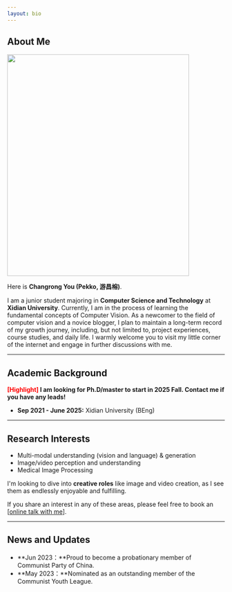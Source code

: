 ```yaml
---
layout: bio
---
```



## About Me
<img src="https://CRYoushiwo.github.io/files/images/bio/ChangrongYou.png" class="floatpic" width="421" height="512">

Here is **Changrong You (Pekko, 游昌榕)**.


I am a junior student majoring in **Computer Science and Technology** at **Xidian University**. Currently, I am in the process of learning the fundamental concepts of Computer Vision. As a newcomer to the field of computer vision and a novice blogger, I plan to maintain a long-term record of my growth journey, including, but not limited to, project experiences, course studies, and daily life. I warmly welcome you to visit my little corner of the internet and engage in further discussions with me.

---

## Academic Background

**<font color='red'>[Highlight]</font> I am looking for Ph.D/master to start in 2025 Fall. Contact me if you have any leads!**

- **Sep 2021 - June 2025:** Xidian University (BEng)

---

## Research Interests

- Multi-modal understanding (vision and language) & generation
- Image/video perception and understanding
- Medical Image Processing


I'm looking to dive into **creative roles** like image and video creation, as I see them as endlessly enjoyable and fulfilling.


If you share an interest in any of these areas, please feel free to book an [[online talk with me](https://calendly.com/cryoushiwo/meet-me-at-midnight)].

---

## News and Updates

- **Jun 2023：**Proud to become a probationary member of Communist Party of China.
- **May 2023：**Nominated as an outstanding member of the Communist Youth League.